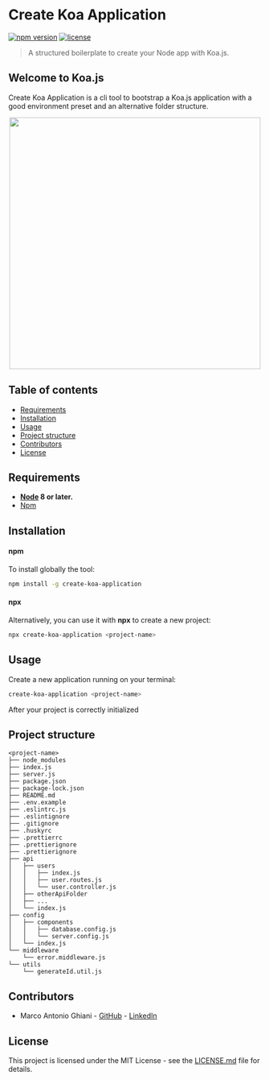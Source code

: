 # Create Koa Application
[![npm version](https://img.shields.io/npm/v/create-koa-application.svg)](https://www.npmjs.com/package/create-koa-application) [![license](https://img.shields.io/github/license/marcoantonioghiani01/create-koa-application.svg)](https://github.com/marcoantonioghiani01/create-koa-application/blob/master/LICENSE) 
> A structured boilerplate to create your Node app with Koa.js.

## Welcome to Koa.js

Create Koa Application is a cli tool to bootstrap a Koa.js application with a good environment preset and an alternative folder structure.

<p align='center'>
  <img src='https://unpkg.com/create-koa-application@1.0.2/assets/creation.svg' width='500' alt=''>
</p>

## Table of contents

* [Requirements](#requirements)
* [Installation](#installation)
* [Usage](#usage)
* [Project structure](#project-structure)
* [Contributors](#contributors)
* [License](#license)

## Requirements

 * **[Node](https://nodejs.org/) 8 or later.**
 * [Npm](https://www.npmjs.com/)

## Installation

#### npm

To install globally the tool:

```bash
npm install -g create-koa-application
```

#### npx

Alternatively, you can use it with **npx** to create a new project:

```bash
npx create-koa-application <project-name>
```

## Usage

Create a new application running on your terminal:

```bash
create-koa-application <project-name>
```

After your project is correctly initialized

## Project structure

```
<project-name>
├── node_modules
├── index.js
├── server.js
├── package.json
├── package-lock.json
├── README.md
├── .env.example
├── .eslintrc.js
├── .eslintignore
├── .gitignore
├── .huskyrc
├── .prettierrc
├── .prettierignore
├── .prettierignore
├── api
│   ├── users
│   │   ├── index.js
│   │   ├── user.routes.js
│   │   └── user.controller.js
│   ├── otherApiFolder
│   ├── ...
│   └── index.js
├── config
│   ├── components
│   │   ├── database.config.js
│   │   └── server.config.js
│   └── index.js
└── middleware
    └── error.middleware.js
└── utils
    └── generateId.util.js
```

## Contributors

* Marco Antonio Ghiani - [GitHub](https://github.com/marcoantonioghiani01) - [LinkedIn](https://www.linkedin.com/in/marcoantonioghiani/)

## License

This project is licensed under the MIT License - see the [LICENSE.md](https://github.com/marcoantonioghiani01/create-koa-application/blob/master/LICENSE) file for details.